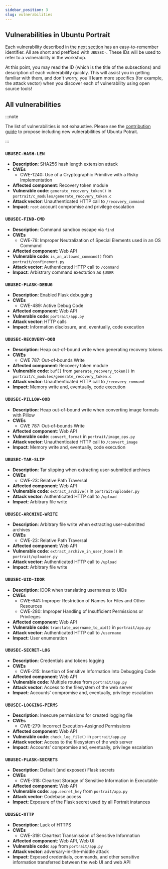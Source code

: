 ```yaml
---
sidebar_position: 3
slug: vulnerabilities
---
```


## Vulnerabilities in Ubuntu Portrait

Each vulnerability described in [the next section](#all-vulnerabilities) has an easy-to-remember identifier. All are short and preffixed with `UBUSEC-`. These IDs will be used to refer to a vulnerability in the workshop.

At this point, you may read the ID (which is the title of the subsections) and description of each vulnerability quickly. This will assist you in getting familiar with them, and don't worry, you'll learn more specifics (for example, the attack vector) when you discover each of vulnerability using open source tools!

## All vulnerabilities

:::note

The list of vulnerabilities is not exhaustive. Please see the [contribution guide](https://github.com/iosifache/oss_fortress/blob/main/CONTRIBUTING.md) to propose including new vulnerabilities of Ubuntu Potrait.

:::

### `UBUSEC-HASH-LEN`

- **Description**: SHA256 hash length extension attack
- **CWEs**
  - CWE-1240: Use of a Cryptographic Primitive with a Risky Implementation
- **Affected component**: Recovery token module
- **Vulnerable code**: `generate_recovery_token()` in `portrait/c_modules/generate_recovery_token.c`
- **Attack vector**: Unauthenticated HTTP call to `/recovery_command`
- **Impact**: `root` account compromise and privilege escalation

### `UBUSEC-FIND-CMD`

- **Description**: Command sandbox escape via `find`
- **CWEs**
  - CWE-78: Improper Neutralization of Special Elements used in an OS Command
- **Affected component**: Web API
- **Vulnerable code**: `is_an_allowed_command()` from `portrait/confinement.py`
- **Attack vector**: Authenticated HTTP call to `/command`
- **Impact**: Arbistrary command exectution as `$USER`

### `UBUSEC-FLASK-DEBUG`

- **Description**: Enabled Flask debugging
- **CWEs**
  - CWE-489: Active Debug Code
- **Affected component**: Web API
- **Vulnerable code**: `portrait/app.py`
- **Attack vector**: HTTP calls
- **Impact**: Information disclosure, and, eventually, code execution

### `UBUSEC-RECOVERY-OOB`

- **Description**: Heap out-of-bound write when generating recovery tokens
- **CWEs**
  - CWE 787: Out-of-bounds Write
- **Affected component**: Recovery token module
- **Vulnerable code**: `buf[]` from `generate_recovery_token()` in `portrait/c_modules/generate_recovery_token.c`
- **Attack vector**: Unauthenticated HTTP call to `/recovery_command`
- **Impact**: Memory write and, eventually, code execution

### `UBUSEC-PILLOW-OOB`

- **Description**: Heap out-of-bound write when converting image formats with Pillow
- **CWEs**
  - CWE 787: Out-of-bounds Write
- **Affected component**: Web API
- **Vulnerable code**: `convert_format` in `portrait/image_ops.py`
- **Attack vector**: Unauthenticated HTTP call to `/convert_image`
- **Impact**: Memory write and, eventually, code execution

### `UBUSEC-TAR-SLIP`

- **Description**: Tar slipping when extracting user-submitted archives
- **CWEs**
  - CWE-23: Relative Path Traversal
- **Affected component**: Web API
- **Vulnerable code**: `extract_archive()` in `portrait/uploader.py`
- **Attack vector**: Authenticated HTTP call to `/upload`
- **Impact**: Arbitrary file write

### `UBUSEC-ARCHIVE-WRITE`

- **Description**: Arbitrary file write when extracting user-submitted archives
- **CWEs**
  - CWE-23: Relative Path Traversal
- **Affected component**: Web API
- **Vulnerable code**: `extract_archive_in_user_home()` in `portrait/uploader.py`
- **Attack vector**: Authenticated HTTP call to `/upload`
- **Impact**: Arbitrary file write

### `UBUSEC-UID-IDOR`

- **Description**: IDOR when translating usernames to UIDs
- **CWEs**
  - CWE-641: Improper Restriction of Names for Files and Other Resources
  - CWE-280: Improper Handling of Insufficient Permissions or Privileges 
- **Affected component**: Web API
- **Vulnerable code**: `translate_username_to_uid()` in `portrait/app.py`
- **Attack vector**: Authenticated HTTP call to `/username`
- **Impact**: User enumeration

### `UBUSEC-SECRET-LOG`

- **Description**: Credentials and tokens logging
- **CWEs**
  - CWE-215: Insertion of Sensitive Information Into Debugging Code
- **Affected component**: Web API
- **Vulnerable code**: Multiple routes from `portrait/app.py`
- **Attack vector**: Access to the filesystem of the web server
- **Impact**: Accounts' compromise and, eventually, privilege escalation

### `UBUSEC-LOGGING-PERMS`

- **Description**: Insecure permissions for created logging file
- **CWEs**
  - CWE-279: Incorrect Execution-Assigned Permissions
- **Affected component**: Web API
- **Vulnerable code**: `check_log_file()` in `portrait/app.py`
- **Attack vector**: Access to the filesystem of the web server
- **Impact**: Accounts' compromise and, eventually, privilege escalation

### `UBUSEC-FLASK-SECRETS`

- **Description**: Default (and exposed) Flask secrets
- **CWEs**
  - CWE-318: Cleartext Storage of Sensitive Information in Executable
- **Affected component**: Web API
- **Vulnerable code**: `app.secret_key` from `portrait/app.py`
- **Attack vector**: Codebase access
- **Impact**: Exposure of the Flask secret used by all Portrait instances

### `UBUSEC-HTTP`

- **Description**: Lack of HTTPS
- **CWEs**
  - CWE-319: Cleartext Transmission of Sensitive Information
- **Affected component**: Web API, Web UI
- **Vulnerable code**: `app` from `portrait/app.py`
- **Attack vector**: adversary-in-the-middle attack 
- **Impact**: Exposed credentials, commands, and other sensitive information transferred between the web UI and web API
